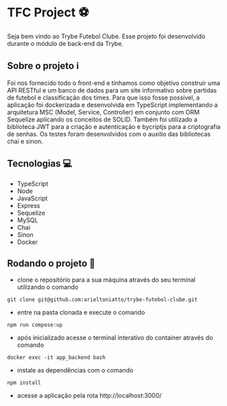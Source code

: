 <!-- Olá, Tryber!
Esse é apenas um arquivo inicial para o README do seu projeto no qual você pode customizar e reutilizar todas as vezes que for executar o trybe-publisher.

Para deixá-lo com a sua cara, basta alterar o seguinte arquivo da sua máquina: ~/.student-repo-publisher/custom/_NEW_README.md

É essencial que você preencha esse documento por conta própria, ok?
Não deixe de usar nossas dicas de escrita de README de projetos, e deixe sua criatividade brilhar!
:warning: IMPORTANTE: você precisa deixar nítido:
- quais arquivos/pastas foram desenvolvidos por você; 
- quais arquivos/pastas foram desenvolvidos por outra pessoa estudante;
- quais arquivos/pastas foram desenvolvidos pela Trybe.
-->

# TFC Project :soccer:
Seja bem vindo ao Trybe Futebol Clube. Esse projeto foi desenvolvido durante o módulo de back-end da Trybe.

## Sobre o projeto :information_source:
Foi nos fornecido todo o front-end e tínhamos como objetivo construir uma API RESTful e um banco de dados para um site informativo sobre partidas de futebol e classificação dos times.
Para que isso fosse possível, a aplicação foi dockerizada e desenvolvida em TypeScript implementando a arquitetura MSC (Model, Service, Controller) em conjunto com ORM Sequelize aplicando os conceitos de SOLID. Também foi utilizado a biblioteca JWT para a criação e autenticação e bycriptjs para a criptografia de senhas. Os testes foram desenvolvidos com o auxilio das bibliotecas chai e sinon.

## Tecnologias :computer:
  - TypeScript
  - Node
  - JavaScript
  - Express
  - Sequelize
  - MySQL
  - Chai
  - Sinon
  - Docker

## Rodando o projeto :speech_balloon:
  * clone o repositório para a sua máquina através do seu terminal utilizando o comando 
  ``` code 
  git clone git@github.com:arieltoniatto/trybe-futebol-clube.git
  ```
  * entre na pasta clonada e execute o comando
  ``` code
  npm run compose:up
  ```
  * após inicializado acesse o terminal interativo do container através do comando
  ``` code
  docker exec -it app_backend bash
  ```
  * instale as dependências com o comando 
  ```
  npm install
  ```
  * acesse a aplicação pela rota http://localhost:3000/
